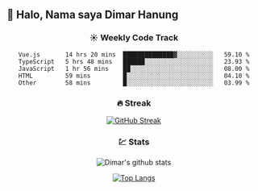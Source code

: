 ## 👋 Halo, Nama saya **Dimar Hanung**

<center>

### :sunny: Weekly Code Track
<!--START_SECTION:waka-->

```text
Vue.js       14 hrs 20 mins  ██████████████▓░░░░░░░░░░   59.10 %
TypeScript   5 hrs 48 mins   ██████░░░░░░░░░░░░░░░░░░░   23.93 %
JavaScript   1 hr 56 mins    ██░░░░░░░░░░░░░░░░░░░░░░░   08.00 %
HTML         59 mins         █░░░░░░░░░░░░░░░░░░░░░░░░   04.10 %
Other        58 mins         █░░░░░░░░░░░░░░░░░░░░░░░░   03.99 %
```

<!--END_SECTION:waka-->

### :fire: Streak

[![GitHub Streak](http://github-readme-streak-stats.herokuapp.com?user=dimar-hanung)](https://git.io/streak-stats)

### :chart: Stats

![Dimar's github stats](https://github-readme-stats.vercel.app/api?username=dimar-hanung&show_icons=true&theme=vue)

[![Top Langs](https://github-readme-stats.vercel.app/api/top-langs/?username=dimar-hanung)](#)

</center>
